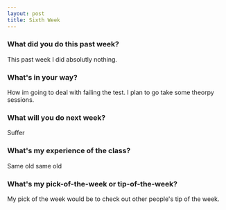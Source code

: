 ```yaml
---
layout: post
title: Sixth Week
---
```

### What did you do this past week?
  This past week I did absolutly nothing.

### What's in your way?
   How im going to deal with failing the test. I plan to go take some theorpy sessions.
   
### What will you do next week?
   Suffer

### What's my experience of the class?
   Same old same old                                                                                                                                              

### What's my pick-of-the-week or tip-of-the-week?
   My pick of the week would be to check out other people's tip of the week.
   
